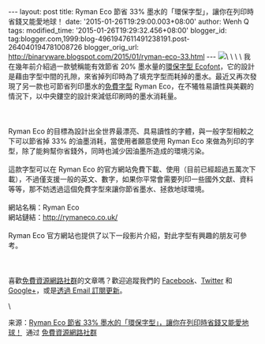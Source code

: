 --- layout: post title: Ryman Eco 節省 33%
墨水的「環保字型」，讓你在列印時省錢又能愛地球！ date:
'2015-01-26T19:29:00.003+08:00' author: Wenh Q tags: modified\_time:
'2015-01-26T19:29:32.456+08:00' blogger\_id:
tag:blogger.com,1999:blog-4961947611491238191.post-264040194781008726
blogger\_orig\_url:
http://binaryware.blogspot.com/2015/01/ryman-eco-33.html ---
![](https://images-blogger-opensocial.googleusercontent.com/gadgets/proxy?url=http%3A%2F%2Fcdn.free.com.tw%2Fblog%2Fwp-content%2Fuploads%2F2015%2F01%2FRyman-Eco2015-01-09_1403.png&container=blogger&gadget=a&rewriteMime=image%2F*)\
\
\
\
我在幾年前介紹過一款號稱能有效節省 20% 墨水量的[環保字型
Ecofont](http://free.com.tw/ecofont/)，它的設計是藉由字型中間的孔隙，來省掉列印時為了填充字型而耗掉的墨水。最近又再次發現了另一款也可節省列印墨水的[免費字型](http://free.com.tw/category/featured-articles/free-font/)
Ryman
Eco，在不犧牲易讀性與美觀的情況下，以中央鏤空的設計來減低印刷時的墨水消耗量。\
\
\
\
Ryman Eco
的目標為設計出全世界最漂亮、具易讀性的字體，與一般字型相較之下可以節省掉
33% 的油墨消耗，當使用者願意使用 Ryman Eco
來做為列印的字型，除了能夠幫你省錢外，同時也減少因油墨所造成的環境污染。\
\
這款字型可以在 Ryman Eco
的官方網站免費下載、使用（目前已經超過五萬次下載），不過僅支援一般的英文、數字，如果你平常會需要列印一些國外文獻、資料等等，那不妨透過這個免費字型來讓你節省墨水、拯救地球環境。\
\
網站名稱：Ryman Eco\
網站鏈結：<http://rymaneco.co.uk/>\
\
Ryman Eco
官方網站也提供了以下一段影片介紹，對此字型有興趣的朋友可參考。\
\
\
\
喜歡[免費資源網路社群](http://free.com.tw/)的文章嗎？歡迎追蹤我們的
[Facebook](http://www.facebook.com/freegroup)、[Twitter](http://twitter.com/freegroup)
和 [Google+](https://plus.google.com/+freegroup)，或是[透過 Email
訂閱更新](http://free.com.tw/subscriptions/)。
<div>

\

</div>

<div>

来源：[Ryman Eco 節省 33%
墨水的「環保字型」，讓你在列印時省錢又能愛地球！](http://free.com.tw/ryman-eco/)  通过 [免費資源網路社群](http://free.com.tw/)

</div>
